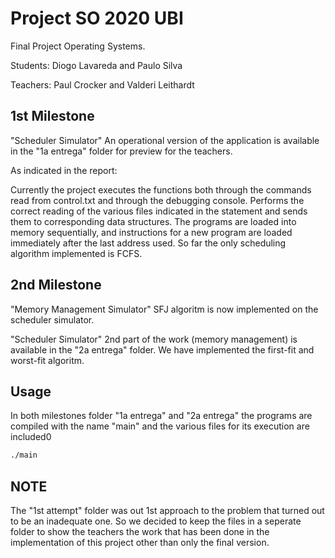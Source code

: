 # Project SO 2020 UBI

Final Project Operating Systems.

Students: Diogo Lavareda and Paulo Silva

Teachers: Paul Crocker and Valderi Leithardt

## 1st Milestone
"Scheduler Simulator"
An operational version of the application is available in the "1a entrega" folder for preview for the teachers.

As indicated in the report:

Currently the project executes the functions both through the commands read from control.txt and through the debugging console. Performs the correct reading of the various files indicated in the statement and sends them to corresponding data structures. The programs are loaded into memory sequentially, and instructions for a new program are loaded immediately after the last address used. So far the only scheduling algorithm implemented is FCFS.

## 2nd Milestone
"Memory Management Simulator"
SFJ algoritm is now implemented on the scheduler simulator.

"Scheduler Simulator"
2nd part of the work (memory management) is available in the "2a entrega" folder. We have implemented the first-fit and worst-fit algoritm.

## Usage
In both milestones folder "1a entrega" and "2a entrega" the programs are compiled with the name "main" and the various files for its execution are included0
```bash
./main
```
## NOTE
The "1st attempt" folder was out 1st approach to the problem that turned out to be an inadequate one. So we decided to keep the files in a seperate folder to show the teachers the work that has been done in the implementation of this project other than only the final version.
